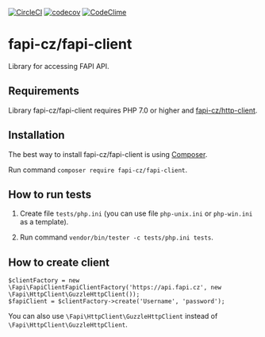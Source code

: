 
[![CircleCI](https://circleci.com/gh/fapi-cz/php-client.svg?style=shield)](https://circleci.com/gh/fapi-cz/php-client)
[![codecov](https://codecov.io/gh/fapi-cz/php-client/branch/master/graph/badge.svg)](https://codecov.io/gh/fapi-cz/php-client)
[![CodeClime](https://codeclimate.com/github/fapi-cz/php-client.png)](https://codeclimate.com/github/fapi-cz/php-client)

# fapi-cz/fapi-client
Library for accessing FAPI API.

## Requirements
Library fapi-cz/fapi-client requires PHP 7.0 or higher and [fapi-cz/http-client](https://github.com/fapi-cz/http-client).

## Installation
The best way to install fapi-cz/fapi-client is using [Composer](http://getcomposer.org/).

Run command `composer require fapi-cz/fapi-client`.

## How to run tests
1. Create file `tests/php.ini` (you can use file `php-unix.ini` or `php-win.ini` as a template).

2. Run command `vendor/bin/tester -c tests/php.ini tests`.

## How to create client
```
$clientFactory = new \Fapi\FapiClientFapiClientFactory('https://api.fapi.cz', new \Fapi\HttpClient\GuzzleHttpClient());
$fapiClient = $clientFactory->create('Username', 'password');
```

You can also use `\Fapi\HttpClient\GuzzleHttpClient` instead of `\Fapi\HttpClient\GuzzleHttpClient`.
